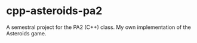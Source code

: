 # cpp-asteroids-pa2
A semestral project for the PA2 (C++) class. My own implementation of the Asteroids game.
